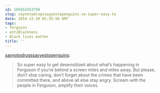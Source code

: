 ```yaml
---
id: 105654353794
slug: saynotodrugssayyestopenguins-so-super-easy-to
date: 2014-12-20 02:35:58 GMT
tags:
- ferguson
- antiBlackness
- Black lives matter
title: ''
---
```

<p><a class="tumblr_blog" href="http://saynotodrugssayyestopenguins.tumblr.com/post/95172654544/so-super-easy-to-get-desensitized-about-whats">saynotodrugssayyestopenguins</a>:</p>
<blockquote>
<p>So super easy to get desensitized about what’s happening in Ferguson if you’re behind a screen miles and miles away. But please, don’t stop caring, don’t forget about the crimes that have been committed there, and above all else stay angry. Scream with the people in Ferguson, amplify their voices.</p>
</blockquote>

